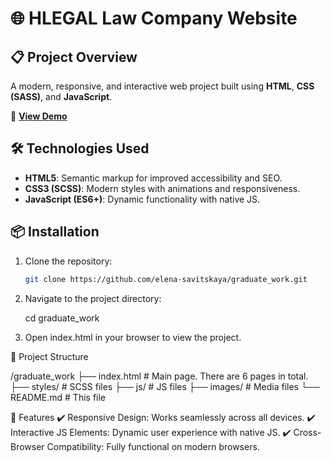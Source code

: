 # 🌐 HLEGAL Law Company Website

## 📋 Project Overview

A modern, responsive, and interactive web project built using **HTML**, **CSS (SASS)**, and **JavaScript**.

🚀 [**View Demo**](https://elena-savitskaya.github.io/graduate_work/)

## 🛠 Technologies Used

- **HTML5**: Semantic markup for improved accessibility and SEO.
- **CSS3 (SCSS)**: Modern styles with animations and responsiveness.
- **JavaScript (ES6+)**: Dynamic functionality with native JS.

## 📦 Installation

1. Clone the repository:

   ```bash
   git clone https://github.com/elena-savitskaya/graduate_work.git
   
2. Navigate to the project directory:

   cd graduate_work
   
3. Open index.html in your browser to view the project.

🔧 Project Structure

/graduate_work
├── index.html       # Main page. There are 6 pages in total.
├── styles/          # SCSS files
├── js/              # JS files
├── images/          # Media files
└── README.md        # This file

📌 Features
✔️ Responsive Design: Works seamlessly across all devices.
✔️ Interactive JS Elements: Dynamic user experience with native JS.
✔️ Cross-Browser Compatibility: Fully functional on modern browsers.

